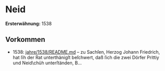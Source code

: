 # Neid

**Ersterwähnung:** 1538

## Vorkommen
- 1538: [jahre/1538/README.md](../jahre/1538/README.md) – zu Sachſen, Herzog Johann Friedrich,
hat ſih der Rat unterthänigſt beſchwert, daß ſich die zwei
Dörfer Prittiy und Neid\chüh unterſtänden, B...
